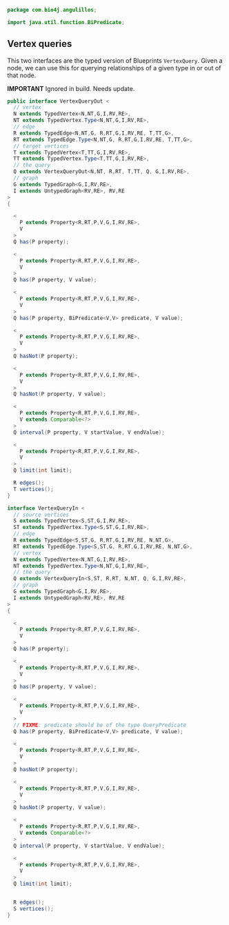 
```java
package com.bio4j.angulillos;

import java.util.function.BiPredicate;
```


## Vertex queries

This two interfaces are the typed version of Blueprints `VertexQuery`. Given a node, we can use this for querying relationships of a given type in or out of that node.

**IMPORTANT** Ignored in build. Needs update.


```java
public interface VertexQueryOut <
  // vertex
  N extends TypedVertex<N,NT,G,I,RV,RE>,
  NT extends TypedVertex.Type<N,NT,G,I,RV,RE>,
  // edge
  R extends TypedEdge<N,NT,G, R,RT,G,I,RV,RE, T,TT,G>,
  RT extends TypedEdge.Type<N,NT,G, R,RT,G,I,RV,RE, T,TT,G>,
  // target vertices
  T extends TypedVertex<T,TT,G,I,RV,RE>,
  TT extends TypedVertex.Type<T,TT,G,I,RV,RE>,
  // the query
  Q extends VertexQueryOut<N,NT, R,RT, T,TT, Q, G,I,RV,RE>,
  // graph
  G extends TypedGraph<G,I,RV,RE>,
  I extends UntypedGraph<RV,RE>, RV,RE
>
{

  <
    P extends Property<R,RT,P,V,G,I,RV,RE>,
    V
  >
  Q has(P property);

  <
    P extends Property<R,RT,P,V,G,I,RV,RE>,
    V
  >
  Q has(P property, V value);

  <
    P extends Property<R,RT,P,V,G,I,RV,RE>,
    V
  >
  Q has(P property, BiPredicate<V,V> predicate, V value);

  <
    P extends Property<R,RT,P,V,G,I,RV,RE>,
    V
  >
  Q hasNot(P property);

  <
    P extends Property<R,RT,P,V,G,I,RV,RE>,
    V
  >
  Q hasNot(P property, V value);

  <
    P extends Property<R,RT,P,V,G,I,RV,RE>,
    V extends Comparable<?>
  >
  Q interval(P property, V startValue, V endValue);

  <
    P extends Property<R,RT,P,V,G,I,RV,RE>,
    V
  >
  Q limit(int limit);

  R edges();
  T vertices();
}

interface VertexQueryIn <
  // source vertices
  S extends TypedVertex<S,ST,G,I,RV,RE>,
  ST extends TypedVertex.Type<S,ST,G,I,RV,RE>,
  // edge
  R extends TypedEdge<S,ST,G, R,RT,G,I,RV,RE, N,NT,G>,
  RT extends TypedEdge.Type<S,ST,G, R,RT,G,I,RV,RE, N,NT,G>,
  // vertex
  N extends TypedVertex<N,NT,G,I,RV,RE>,
  NT extends TypedVertex.Type<N,NT,G,I,RV,RE>,
  // the query
  Q extends VertexQueryIn<S,ST, R,RT, N,NT, Q, G,I,RV,RE>,
  // graph
  G extends TypedGraph<G,I,RV,RE>,
  I extends UntypedGraph<RV,RE>, RV,RE
>
{

  <
    P extends Property<R,RT,P,V,G,I,RV,RE>,
    V
  >
  Q has(P property);

  <
    P extends Property<R,RT,P,V,G,I,RV,RE>,
    V
  >
  Q has(P property, V value);

  <
    P extends Property<R,RT,P,V,G,I,RV,RE>,
    V
  >
  // FIXME: predicate should be of the type QueryPredicate
  Q has(P property, BiPredicate<V,V> predicate, V value);

  <
    P extends Property<R,RT,P,V,G,I,RV,RE>,
    V
  >
  Q hasNot(P property);

  <
    P extends Property<R,RT,P,V,G,I,RV,RE>,
    V
  >
  Q hasNot(P property, V value);

  <
    P extends Property<R,RT,P,V,G,I,RV,RE>,
    V extends Comparable<?>
  >
  Q interval(P property, V startValue, V endValue);

  <
    P extends Property<R,RT,P,V,G,I,RV,RE>,
    V
  >
  Q limit(int limit);


  R edges();
  S vertices();
}

```




[test/java/com/bio4j/angulillos/Twitter.java]: ../../../../../test/java/com/bio4j/angulillos/Twitter.java.md
[test/java/com/bio4j/angulillos/TwitterGraphTestSuite.java]: ../../../../../test/java/com/bio4j/angulillos/TwitterGraphTestSuite.java.md
[main/java/com/bio4j/angulillos/TypedElement.java]: TypedElement.java.md
[main/java/com/bio4j/angulillos/Arity.java]: Arity.java.md
[main/java/com/bio4j/angulillos/UntypedGraphSchema.java]: UntypedGraphSchema.java.md
[main/java/com/bio4j/angulillos/AnyElementType.java]: AnyElementType.java.md
[main/java/com/bio4j/angulillos/UntypedGraph.java]: UntypedGraph.java.md
[main/java/com/bio4j/angulillos/TypedEdgeIndex.java]: TypedEdgeIndex.java.md
[main/java/com/bio4j/angulillos/Labeled.java]: Labeled.java.md
[main/java/com/bio4j/angulillos/TypedVertex.java]: TypedVertex.java.md
[main/java/com/bio4j/angulillos/TypedEdge.java]: TypedEdge.java.md
[main/java/com/bio4j/angulillos/TypedVertexIndex.java]: TypedVertexIndex.java.md
[main/java/com/bio4j/angulillos/conversions.java]: conversions.java.md
[main/java/com/bio4j/angulillos/TypedVertexQuery.java]: TypedVertexQuery.java.md
[main/java/com/bio4j/angulillos/QueryPredicate.java]: QueryPredicate.java.md
[main/java/com/bio4j/angulillos/AnyEdgeType.java]: AnyEdgeType.java.md
[main/java/com/bio4j/angulillos/TypedGraph.java]: TypedGraph.java.md
[main/java/com/bio4j/angulillos/AnyProperty.java]: AnyProperty.java.md
[main/java/com/bio4j/angulillos/AnyVertexType.java]: AnyVertexType.java.md
[main/java/com/bio4j/angulillos/TypedElementIndex.java]: TypedElementIndex.java.md
[main/java/com/bio4j/angulillos/Property.java]: Property.java.md